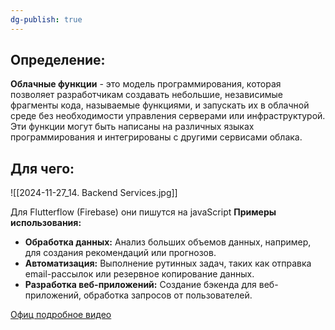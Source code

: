 ```yaml
---
dg-publish: true
---
```

## Определение:
**Облачные функции** - это модель программирования, которая позволяет разработчикам создавать небольшие, независимые фрагменты кода, называемые функциями, и запускать их в облачной среде без необходимости управления серверами или инфраструктурой. Эти функции могут быть написаны на различных языках программирования и интегрированы с другими сервисами облака.
## Для чего:

![[2024-11-27_14. Backend Services.jpg]]

Для Flutterflow (Firebase) они пишутся на javaScript
**Примеры использования:**

- **Обработка данных:** Анализ больших объемов данных, например, для создания рекомендаций или прогнозов.
- **Автоматизация:** Выполнение рутинных задач, таких как отправка email-рассылок или резервное копирование данных.
- **Разработка веб-приложений:** Создание бэкенда для веб-приложений, обработка запросов от пользователей.

[Офиц подробное видео](https://www.youtube.com/watch?v=uPkYz6ZVRXk)

